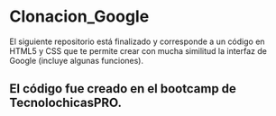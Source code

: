 # Clonacion_Google
El siguiente repositorio está finalizado y corresponde a un código en HTML5 y CSS que te permite crear con mucha similitud la interfaz de Google (incluye algunas funciones). 

## El código fue creado en el bootcamp de TecnolochicasPRO.
